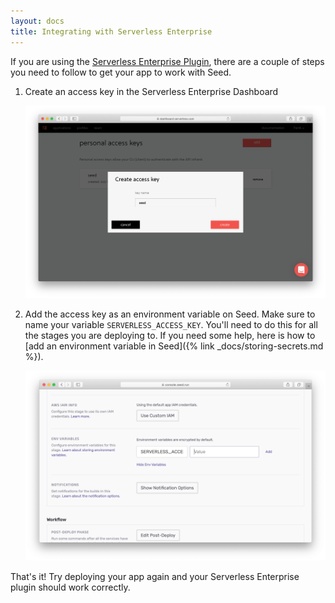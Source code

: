 ```yaml
---
layout: docs
title: Integrating with Serverless Enterprise
---
```


If you are using the [Serverless Enterprise Plugin](https://github.com/serverless/enterprise-plugin), there are a couple of steps you need to follow to get your app to work with Seed.

1. Create an access key in the Serverless Enterprise Dashboard

   ![Create an access key in the Serverless Enterprise Dashboard](/assets/docs/integrating-with-serverless-enterprise/create-an-access-key-in-the-serverless-enterprise-dashboard.png)

2. Add the access key as an environment variable on Seed. Make sure to name your variable `SERVERLESS_ACCESS_KEY`. You'll need to do this for all the stages you are deploying to.  If you need some help, here is how to [add an environment variable in Seed]({% link _docs/storing-secrets.md %}).

   ![Add Serverless Access Key as Seed environment variable](/assets/docs/integrating-with-serverless-enterprise/add-serverless-access-key-as-seed-environment-variable.png)



That's it! Try deploying your app again and your Serverless Enterprise plugin should work correctly.
